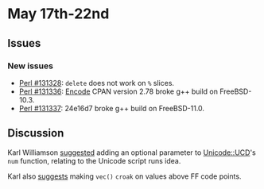 # May 17th-22nd

## Issues

### New issues

* [Perl #131328](http://rt.perl.org/Ticket/Display.html?id=131328):
  `delete` does not work on `%` slices.
* [Perl #131336](http://rt.perl.org/Ticket/Display.html?id=131336):
  [Encode](http://metacpan.org/pod/Encode) CPAN version 2.78 broke
  g++ build on FreeBSD-10.3.
* [Perl #131337](http://rt.perl.org/Ticket/Display.html?id=131337):
  24e16d7 broke g++ build on FreeBSD-11.0.

## Discussion

Karl Williamson
[suggested](http://nntp.perl.org/group/perl.perl5.porters/244444)
adding an optional parameter to
[Unicode::UCD](http://metacpan.org/pod/Unicode::UCD)'s `num` function,
relating to the Unicode script runs idea.

Karl also
[suggests](http://nntp.perl.org/group/perl.perl5.porters/244435) making
`vec()` `croak` on values above FF code points.
